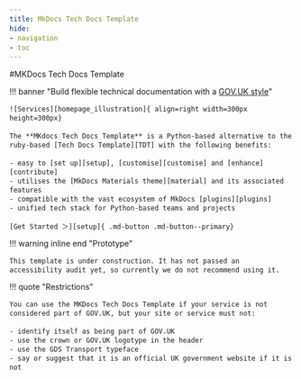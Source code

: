 ```yaml
---
title: MkDocs Tech Docs Template
hide:
- navigation
- toc
---
```


<style>
  .md-typeset h1 {
    display: none;
  }
  
  .md-main__inner {
    margin-top: 0px;
  }

  .md-content__button {
    display: none;
  }
</style>

#MKDocs Tech Docs Template

!!! banner "Build flexible technical documentation with a [GOV.UK style][gov.ukStyle]"

    ![Services][homepage_illustration]{ align=right width=300px height=300px}

    The **MKdocs Tech Docs Template** is a Python-based alternative to the ruby-based [Tech Docs Template][TDT] with the following benefits:

    - easy to [set up][setup], [customise][customise] and [enhance][contribute]
    - utilises the [MkDocs Materials theme][material] and its associated features
    - compatible with the vast ecosystem of MkDocs [plugins][plugins]
    - unified tech stack for Python-based teams and projects

    [Get Started ＞][setup]{ .md-button .md-button--primary}

!!! warning inline end "Prototype"

    This template is under construction. It has not passed an accessibility audit yet, so currently we do not recommend using it.

!!! quote "Restrictions"

    You can use the MKDocs Tech Docs Template if your service is not considered part of GOV.UK, but your site or service must not:

    - identify itself as being part of GOV.UK
    - use the crown or GOV.UK logotype in the header
    - use the GDS Transport typeface
    - say or suggest that it is an official UK government website if it is not

<br>

[gov.ukStyle]: https://design-system.service.gov.uk/
[homepage_illustration]: homepage-illustration.svg
[TDT]: https://github.com/alphagov/tech-docs-template
[setup]: ./setup/
[customise]: ./setup/customise.md
[contribute]: ./setup/contribute.md
[material]: https://squidfunk.github.io/mkdocs-material/
[plugins]: plugins/
